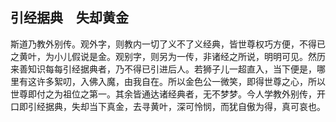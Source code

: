 ## 引经据典　失却黄金

斯道乃教外别传。观外字，则教内一切了义不了义经典，皆世尊权巧方便，不得已之黄叶，为小儿假说是金。观别字，则另为一传，非诸经之所说，明明可见。然历来善知识每每引经据典者，乃不得已引进后人。若狮子儿一超直入，当下便是，哪里有这许多絮叨，入佛入魔，由我自在。所以金色公一微笑，即得世尊之心，所以世尊即付之为祖位之第一。其余皆通达诸经典者，无不梦梦。今人学教外别传，开口即引经据典，失却当下真金，去寻黄叶，深可怜悯，而犹自傲为得，真可哀也。
